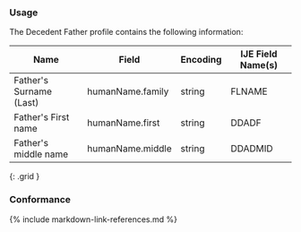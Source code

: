 ### Usage

The Decedent Father profile contains the following information:


| **Name** |  **Field**   |  **Encoding**  |  **IJE Field Name(s)**  |
| ---------------| ------------------------ | ------------- | ------------------- |
| Father's Surname (Last)   | humanName.family  | string  | FLNAME  |
| Father's First name   | humanName.first  | string  | DDADF  |
| Father's middle name   | humanName.middle  | string  | DDADMID  |
{: .grid }


### Conformance

{% include markdown-link-references.md %}
